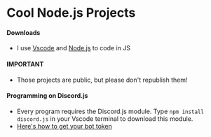 # Cool Node.js Projects

#### Downloads
- I use [Vscode](https://code.visualstudio.com/) and [Node.js](https://nodejs.org/en/) to code in JS

#### IMPORTANT
- Those projects are public, but please don't republish them!

#### Programming on Discord.js
- Every program requires the Discord.js module. Type `npm install discord.js` in your Vscode terminal to download this module.
- [Here's how to get your bot token](https://www.writebots.com/discord-bot-token/)

